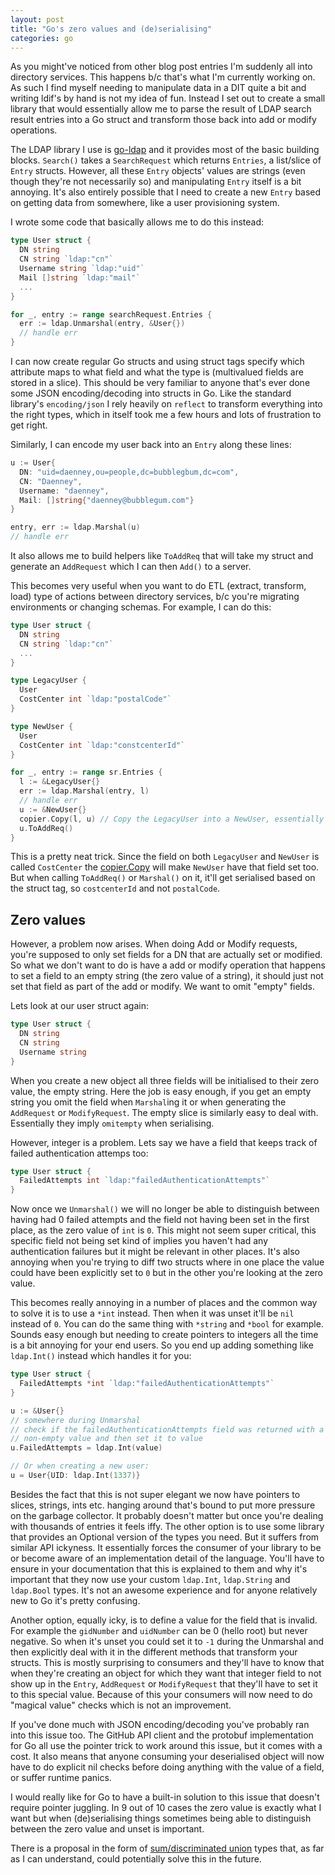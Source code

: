 ```yaml
---
layout: post
title: "Go's zero values and (de)serialising"
categories: go
---
```


As you might've noticed from other blog post entries I'm suddenly all into
directory services. This happens b/c that's what I'm currently working on.
As such I find myself needing to manipulate data in a DIT quite a bit and
writing ldif's by hand is not my idea of fun. Instead I set out to create
a small library that would essentially allow me to parse the result of
LDAP search result entries into a Go struct and transform those back into
add or modify operations.

The LDAP library I use is [go-ldap](https://github.com/go-ldap/ldap) and it
provides most of the basic building blocks. `Search()` takes a `SearchRequest`
which returns `Entries`, a list/slice of `Entry` structs. However, all these
`Entry` objects' values are strings (even though they're not necessarily so)
and manipulating `Entry` itself is a bit annoying. It's also entirely possible
that I need to create a new `Entry` based on getting data from somewhere, like
a user provisioning system.

I wrote some code that basically allows me to do this instead:

```go
type User struct {
  DN string
  CN string `ldap:"cn"`
  Username string `ldap:"uid"`
  Mail []string `ldap:"mail"`
  ...
}

for _, entry := range searchRequest.Entries {
  err := ldap.Unmarshal(entry, &User{})
  // handle err
}
```

I can now create regular Go structs and using struct tags specify which
attribute maps to what field and what the type is (multivalued fields are
stored in a slice). This should be very familiar to anyone that's ever
done some JSON encoding/decoding into structs in Go. Like the standard
library's `encoding/json` I rely heavily on `reflect` to transform everything
into the right types, which in itself took me a few hours and lots of
frustration to get right.

Similarly, I can encode my user back into an `Entry` along these lines:

```go
u := User{
  DN: "uid=daenney,ou=people,dc=bubblegbum,dc=com",
  CN: "Daenney",
  Username: "daenney",
  Mail: []string{"daenney@bubblegum.com"}
}

entry, err := ldap.Marshal(u)
// handle err
```

It also allows me to build helpers like `ToAddReq` that will take my struct
and generate an `AddRequest` which I can then `Add()` to a server.

This becomes very useful when you want to do ETL (extract, transform, load)
type of actions between directory services, b/c you're migrating environments
or changing schemas. For example, I can do this:

```go
type User struct {
  DN string
  CN string `ldap:"cn"`
  ...
}

type LegacyUser {
  User
  CostCenter int `ldap:"postalCode"`
}

type NewUser {
  User
  CostCenter int `ldap:"constcenterId"`
}

for _, entry := range sr.Entries {
  l := &LegacyUser{}
  err := ldap.Marshal(entry, l)
  // handle err
  u := &NewUser{}
  copier.Copy(l, u) // Copy the LegacyUser into a NewUser, essentially setting all the same fields
  u.ToAddReq()
}
```

This is a pretty neat trick. Since the field on both `LegacyUser` and
`NewUser` is called `CostCenter` the [copier.Copy](https://github.com/jinzhu/copier)
will make `NewUser` have that field set too. But when calling `ToAddReq()`
or `Marshal()` on it, it'll get serialised based on the struct tag, so
`costcenterId` and not `postalCode`.

## Zero values

However, a problem now arises. When doing Add or Modify requests, you're
supposed to only set fields for a DN that are actually set or modified. So what
we don't want to do is have a add or modify operation that happens to set
a field to an empty string (the zero value of a string), it should just not
set that field as part of the add or modify. We want to omit "empty" fields.

Lets look at our user struct again:

```go
type User struct {
  DN string
  CN string
  Username string
}
```

When you create a new object all three fields will be initialised to their
zero value, the empty string. Here the job is easy enough, if you get an
empty string you omit the field when `Marshal`ing it or when generating
the `AddRequest` or `ModifyRequest`. The empty slice is similarly easy
to deal with. Essentially they imply `omitempty` when serialising.

However, integer is a problem. Lets say we have a field that keeps track
of failed authentication attemps too:

```go
type User struct {
  FailedAttempts int `ldap:"failedAuthenticationAttempts"`
}
```

Now once we `Unmarshal()` we will no longer be able to distinguish between
having had 0 failed attempts and the field not having been set in the first
place, as the zero value of `int` is `0`. This might not seem super
critical, this specific field not being set kind of implies you haven't had
any authentication failures but it might be relevant in other places. It's
also annoying when you're trying to diff two structs where in one place
the value could have been explicitly set to `0` but in the other you're
looking at the zero value.

This becomes really annoying in a number of places and the common way to
solve it is to use a `*int` instead. Then when it was unset it'll be `nil`
instead of `0`. You can do the same thing with `*string` and `*bool` for
example. Sounds easy enough but needing to create pointers to
integers all the time is a bit annoying for your end users. So you end up
adding something like `ldap.Int()` instead which handles it for you:

```go
type User struct {
  FailedAttempts *int `ldap:"failedAuthenticationAttempts"`
}

u := &User{}
// somewhere during Unmarshal
// check if the failedAuthenticationAttempts field was returned with a
// non-empty value and then set it to value
u.FailedAttempts = ldap.Int(value)

// Or when creating a new user:
u = User{UID: ldap.Int(1337)}
```

Besides the fact that this is not super elegant we now have pointers to
slices, strings, ints etc. hanging around that's bound to put
more pressure on the garbage collector. It probably doesn't matter but
once you're dealing with thousands of entries it feels iffy. The other
option is to use some library that provides an Optional version of the
types you need. But it suffers from similar API ickyness. It essentially
forces the consumer of your library to be or become aware of an implementation
detail of the language. You'll have to ensure in your documentation that
this is explained to them and why it's important that they now use your
custom `ldap.Int`, `ldap.String` and `ldap.Bool` types. It's not an
awesome experience and for anyone relatively new to Go it's pretty
confusing.

Another option, equally icky, is to define a value for the field that is
invalid. For example the `gidNumber` and `uidNumber` can be 0 (hello root)
but never negative. So when it's unset you could set it to `-1` during the
Unmarshal and then explicitly deal with it in the different methods that
transform your structs. This is mostly surprising to consumers and they'll
have to know that when they're creating an object for which they want that
integer field to not show up in the `Entry`, `AddRequest` or `ModifyRequest`
that they'll have to set it to this special value. Because of this your
consumers will now need to do "magical value" checks which is not
an improvement.

If you've done much with JSON encoding/decoding you've probably ran into
this issue too. The GitHub API client and the protobuf implementation for
Go all use the pointer trick to work around this issue, but it comes with
a cost. It also means that anyone consuming your deserialised object will
now have to do explicit nil checks before doing anything with the value
of a field, or suffer runtime panics.

I would really like for Go to have a built-in solution to this issue that
doesn't require pointer juggling. In 9 out of 10 cases the zero value
is exactly what I want but when (de)serialising things sometimes being
able to distinguish between the zero value and unset is important.

There is a proposal in the form of [sum/discriminated union](https://github.com/golang/go/issues/19412)
types that, as far as I can understand, could potentially solve this in
the future.
